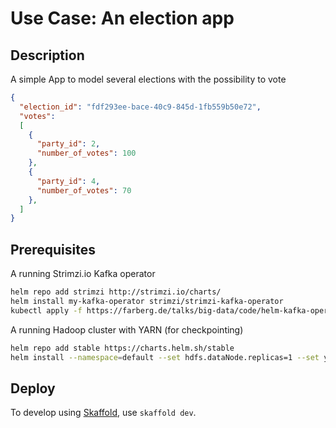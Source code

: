 # Use Case: An election app
## Description
A simple App to model several elections with the possibility to vote

```json
{
  "election_id": "fdf293ee-bace-40c9-845d-1fb559b50e72",
  "votes":
  [
    {
      "party_id": 2, 
      "number_of_votes": 100
    }, 
    {
      "party_id": 4, 
      "number_of_votes": 70
    }, 
  ]
}
```

## Prerequisites

A running Strimzi.io Kafka operator

```bash
helm repo add strimzi http://strimzi.io/charts/
helm install my-kafka-operator strimzi/strimzi-kafka-operator
kubectl apply -f https://farberg.de/talks/big-data/code/helm-kafka-operator/kafka-cluster-def.yaml
```

A running Hadoop cluster with YARN (for checkpointing)

```bash
helm repo add stable https://charts.helm.sh/stable
helm install --namespace=default --set hdfs.dataNode.replicas=1 --set yarn.nodeManager.replicas=1 --set hdfs.webhdfs.enabled=true my-hadoop-cluster stable/hadoop
```

## Deploy

To develop using [Skaffold](https://skaffold.dev/), use `skaffold dev`. 
